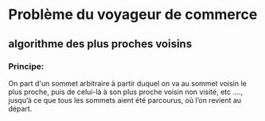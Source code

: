 # Problème du voyageur de commerce
## algorithme des plus proches voisins
### Principe:
On part d'un sommet arbitraire à partir duquel on va au sommet voisin le plus proche, puis de celui-là à son plus proche voisin non visité, etc ...., jusqu’à ce que tous les sommets aient été parcourus, où l’on revient au départ.
